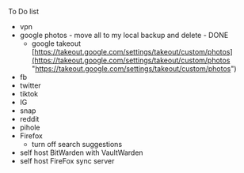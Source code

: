 To Do list
- vpn
- google photos - move all to my local backup and delete - DONE
	- google takeout [https://takeout.google.com/settings/takeout/custom/photos](https://takeout.google.com/settings/takeout/custom/photos "https://takeout.google.com/settings/takeout/custom/photos")
- fb
- twitter
- tiktok
- IG
- snap
- reddit
- pihole
- Firefox
	- turn off search suggestions
- self host BitWarden with VaultWarden
- self host FireFox sync server